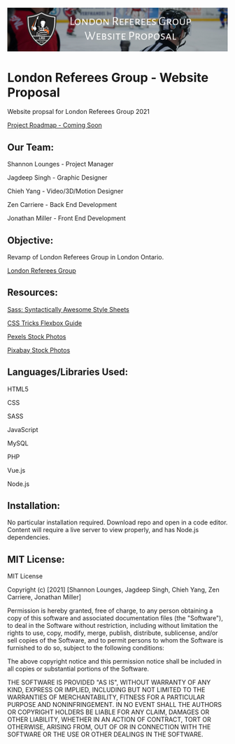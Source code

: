 ![header image](readmeBanner.jpg "London Referees Group - Website Proposal")

# London Referees Group - Website Proposal
 Website propsal for London Referees Group 2021

[Project Roadmap - Coming Soon](https://docs.google.com/spreadsheets/d/19bKQ6ZGz-U2W1dZaxSjjux5ulQb5qU52lu3gvD4q2ho/edit#gid=0 'Google Docs')

## Our Team:
Shannon Lounges - Project Manager

Jagdeep Singh - Graphic Designer

Chieh Yang - Video/3D/Motion Designer

Zen Carriere - Back End Development

Jonathan Miller - Front End Development

## Objective:
Revamp of London Referees Group in London Ontario.

[London Referees Group](https://londonrefereesgroup.com/ 'London Referees Group')

## Resources:
[Sass: Syntactically Awesome Style Sheets](https://sass-lang.com/ 'Sass Lang')

[CSS Tricks Flexbox Guide](https://css-tricks.com/snippets/css/a-guide-to-flexbox/ 'CSS Tricks')

[Pexels Stock Photos](https://www.pexels.com/ 'Pexels')

[Pixabay Stock Photos](https://pixabay.com/ 'Pixabay')

## Languages/Libraries Used:
HTML5

CSS

SASS

JavaScript

MySQL

PHP

Vue.js

Node.js

## Installation:
No particular installation required. Download repo and open in a code editor. Content will require a live server to view properly, and has Node.js dependencies.

## MIT License:
MIT License

Copyright (c) [2021] [Shannon Lounges, Jagdeep Singh, Chieh Yang, Zen Carriere, Jonathan Miller]

Permission is hereby granted, free of charge, to any person obtaining a copy
of this software and associated documentation files (the "Software"), to deal
in the Software without restriction, including without limitation the rights
to use, copy, modify, merge, publish, distribute, sublicense, and/or sell
copies of the Software, and to permit persons to whom the Software is
furnished to do so, subject to the following conditions:

The above copyright notice and this permission notice shall be included in all
copies or substantial portions of the Software.

THE SOFTWARE IS PROVIDED "AS IS", WITHOUT WARRANTY OF ANY KIND, EXPRESS OR
IMPLIED, INCLUDING BUT NOT LIMITED TO THE WARRANTIES OF MERCHANTABILITY,
FITNESS FOR A PARTICULAR PURPOSE AND NONINFRINGEMENT. IN NO EVENT SHALL THE
AUTHORS OR COPYRIGHT HOLDERS BE LIABLE FOR ANY CLAIM, DAMAGES OR OTHER
LIABILITY, WHETHER IN AN ACTION OF CONTRACT, TORT OR OTHERWISE, ARISING FROM,
OUT OF OR IN CONNECTION WITH THE SOFTWARE OR THE USE OR OTHER DEALINGS IN THE
SOFTWARE.
